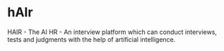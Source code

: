 # hAIr
HAIR - The AI HR - An interview platform which can conduct interviews, tests and judgments with the help of artificial intelligence. 
